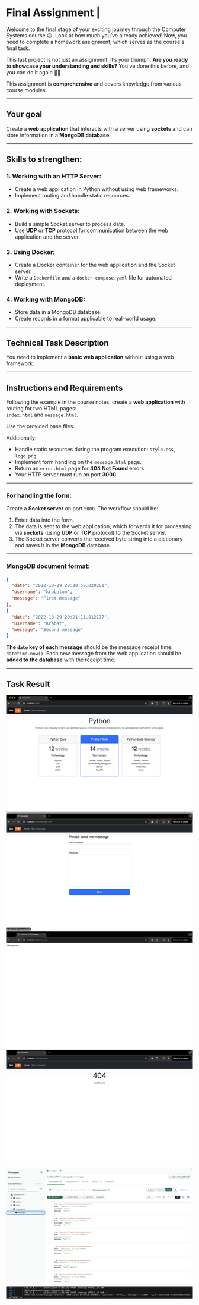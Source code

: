# Final Assignment |

Welcome to the final stage of your exciting journey through the Computer Systems course 😉. Look at how much you’ve already achieved! Now, you need to complete a homework assignment, which serves as the course's final task.

This last project is not just an assignment; it’s your triumph. **Are you ready to showcase your understanding and skills?** You’ve done this before, and you can do it again 💪🏼.

This assignment is **comprehensive** and covers knowledge from various course modules.

---

## Your goal

Create a **web application** that interacts with a server using **sockets** and can store information in a **MongoDB database**.

---

## Skills to strengthen:

### 1. Working with an HTTP Server:

- Create a web application in Python without using web frameworks.
- Implement routing and handle static resources.

### 2. Working with Sockets:

- Build a simple Socket server to process data.
- Use **UDP** or **TCP** protocol for communication between the web application and the server.

### 3. Using Docker:

- Create a Docker container for the web application and the Socket server.
- Write a `Dockerfile` and a `docker-compose.yaml` file for automated deployment.

### 4. Working with MongoDB:

- Store data in a MongoDB database.
- Create records in a format applicable to real-world usage.

---

## Technical Task Description

You need to implement a **basic web application** without using a web framework.

---

## Instructions and Requirements

Following the example in the course notes, create a **web application** with routing for two HTML pages:  
`index.html` and `message.html`.

Use the provided base files.

Additionally:

- Handle static resources during the program execution: `style.css`, `logo.png`.
- Implement form handling on the `message.html` page.
- Return an `error.html` page for **404 Not Found** errors.
- Your HTTP server must run on port **3000**.

---

### For handling the form:

Create a **Socket server** on port `5000`. The workflow should be:

1. Enter data into the form.
2. The data is sent to the web application, which forwards it for processing via **sockets** (using **UDP** or **TCP** protocol) to the Socket server.
3. The Socket server converts the received byte string into a dictionary and saves it in the **MongoDB** database.

---

### MongoDB document format:

```json
{
  "date": "2022-10-29 20:20:58.020261",
  "username": "krabaton",
  "message": "First message"
},
{
  "date": "2022-10-29 20:21:11.812177",
  "username": "Krabat",
  "message": "Second message"
}
```

**The `date` key of each message** should be the message receipt time: `datetime.now()`. Each new message from the web application should be **added to the database** with the receipt time.

---

## Task Result

![SCR 1](./screenshots/scr_1.png)
![SCR 2](./screenshots/scr_2.png)
![SCR 3](./screenshots/scr_3.png)
![SCR 4](./screenshots/scr_4.png)
![SCR 5](./screenshots/scr_5.png)
![SCR 6](./screenshots/scr_6.png)
